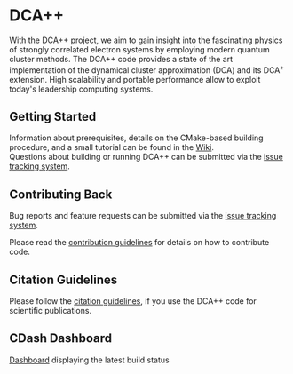 # DCA++

With the DCA++ project, we aim to gain insight into the fascinating physics of strongly correlated electron systems by employing modern quantum cluster methods.
The DCA++ code provides a state of the art implementation of the dynamical cluster approximation (DCA) and its DCA<sup>+</sup> extension.
High scalability and portable performance allow to exploit today's leadership computing systems.


## Getting Started

Information about prerequisites, details on the CMake-based building procedure, and a small tutorial can be found in the [Wiki](https://github.com/CompFUSE/DCA/wiki).  
Questions about building or running DCA++ can be submitted via the
[issue tracking system](https://github.com/CompFUSE/DCA/issues/new).


## Contributing Back

Bug reports and feature requests can be submitted via the
[issue tracking system](https://github.com/CompFUSE/DCA/issues/new).

Please read the [contribution guidelines](https://github.com/CompFUSE/DCA/blob/master/CONTRIBUTING.md) for details on how to contribute code.


## Citation Guidelines

Please follow the [citation guidelines](https://github.com/CompFUSE/DCA/blob/master/CITATION.md), if you use the DCA++ code for scientific publications.


## CDash Dashboard

[Dashboard](http://cdash.cscs.ch/index.php?project=DCA) displaying the latest build status
